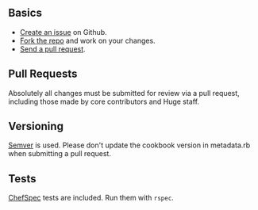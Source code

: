 ## Basics

* [Create an issue](https://github.com/hugeinc/sitecore-cookbook/issues) on Github.
* [Fork the repo](https://help.github.com/articles/fork-a-repo/) and work on your changes.
* [Send a pull request](https://help.github.com/articles/creating-a-pull-request/).

## Pull Requests

Absolutely all changes must be submitted for review via a pull request, including those made by
core contributors and Huge staff.

## Versioning

[Semver](http://semver.org/) is used. Please don't update the cookbook version in metadata.rb when
submitting a pull request.

## Tests

[ChefSpec](https://docs.chef.io/chefspec.html) tests are included. Run them with ``rspec``.